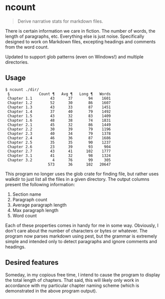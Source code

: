 # ncount

> Derive narrative stats for markdown files.

There is certain information we care in fiction. The number of words, the length of paragraphs, etc. Everything else is just noise. Specifically designed to work on Markdown files, excepting headings and comments from the word count.

Updated to support glob patterns (even on Windows!) and multiple directories.

## Usage

```shell
$ ncount ./dir/
 §             Count ¶   Avg ¶   Long ¶   Words
 Chapter 1.1        43      37       94    1601
 Chapter 1.2        52      30       86    1607
 Chapter 1.3        43      33       87    1451
 Chapter 1.4        37      40       79    1492
 Chapter 1.5        43      32       83    1409
 Chapter 1.6        48      38       74    1831
 Chapter 2.1        45      32       86    1449
 Chapter 2.2        30      39       79    1196
 Chapter 2.3        40      34       79    1378
 Chapter 2.4        46      36       87    1686
 Chapter 2.5        35      35       90    1237
 Chapter 2.6        23      39       93     904
 Chapter 2.7        43      41      102    1777
 Chapter 3.1        41      32       98    1324
 Chapter 3.2         4      76       99     305
                   573      36      102   20647
```

This program no longer uses the glob crate for finding file, but rather uses walkdir to just list all the files in a given directory. The output columns present the following information:

1. Section name
2. Paragraph count
3. Average paragraph length
4. Max paragraph length
5. Word count

Each of these properties comes in handy for me in some way. Obviously, I don't care about the number of characters or bytes or whatever. The program now parses markdown using pest, but the grammar is extremely simple and intended only to detect paragraphs and ignore comments and headings.

## Desired features

Someday, in my copious free time, I intend to cause the program to display the total length of chapters. That said, this will likely only work in accordance with my particular chapter naming scheme (which is demonstrated in the above program output).
